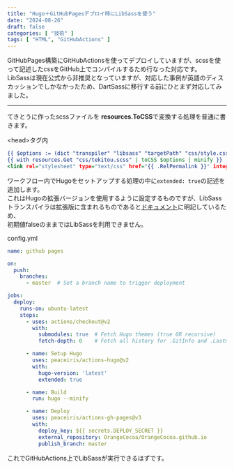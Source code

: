 ```yaml
---
title: "Hugo＋GitHubPagesデプロイ時にLibSassを使う"
date: "2024-08-26"
draft: false
categories: [ "技術" ]
tags: [ "HTML", "GitHubActions" ] 
---
```


GitHubPages構築にGitHubActionsを使ってデプロイしていますが、scssを使って記述したcssをGitHub上でコンパイルするため行なった対応です。  
LibSassは現在公式から非推奨となっていますが、対応した事例が英語のディスカッションでしかなかったため、DartSassに移行する前にひとまず対応してみました。  

---

てきとうに作ったscssファイルを **resources.ToCSS**で変換する処理を普通に書きます。

\<head\>タグ内
``` header.html
{{ $options := (dict "transpiler" "libsass" "targetPath" "css/style.css") }}
{{ with resources.Get "css/tekitou.scss" | toCSS $options | minify }}
<link rel="stylesheet" type="text/css" href="{{ .RelPermalink }}" integrity="{{ .Data.Integrity }}" crossorigin="anonymous">
```

ワークフロー内でHugoをセットアップする処理の中に`extended: true`の記述を追加します。  
これはHugoの拡張バージョンを使用するように設定するものですが、LibSassトランスパイラは拡張版に含まれるものであると[ドキュメント](https://gohugo.io/functions/resources/tocss/)に明記しているため、  
初期値falseのままではLibSassを利用できません。

config.yml
``` config.yml
name: github pages

on:
  push:
    branches:
      - master  # Set a branch name to trigger deployment

jobs:
  deploy:
    runs-on: ubuntu-latest
    steps:
      - uses: actions/checkout@v2
        with:
          submodules: true  # Fetch Hugo themes (true OR recursive)
          fetch-depth: 0    # Fetch all history for .GitInfo and .Lastmod

      - name: Setup Hugo
        uses: peaceiris/actions-hugo@v2
        with:
          hugo-version: 'latest'
          extended: true

      - name: Build
        run: hugo --minify

      - name: Deploy
        uses: peaceiris/actions-gh-pages@v3
        with:
          deploy_key: ${{ secrets.DEPLOY_SECRET }}
          external_repository: OrangeCocoa/OrangeCocoa.github.io
          publish_branch: master
```

これでGitHubActions上でLibSassが実行できるはずです。